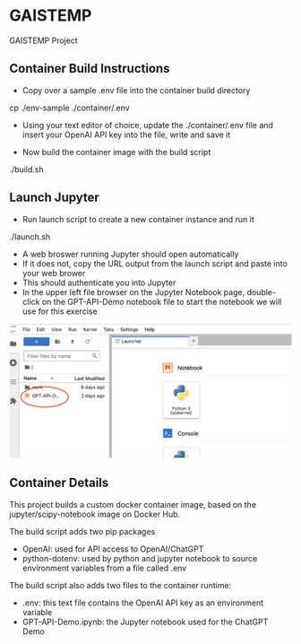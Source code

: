 # GAISTEMP
 GAISTEMP Project



## Container Build Instructions

- Copy over a sample .env file into the container build directory

cp ./env-sample ./container/.env

- Using your text editor of choice, update the ./container/.env file and insert your OpenAI API key into the file, write and save it

- Now build the container image with the build script

./build.sh

## Launch Jupyter

- Run launch script to create a new container instance and run it

./launch.sh 

- A web broswer running Jupyter should open automatically
- If it does not, copy the URL output from the launch script and paste into your web brower
- This should authenticate you into Jupyter
- In the upper left file browser on the Jupyter Notebook page, double-click on the GPT-API-Demo notebook file to start the notebook we will use for this exercise

![Select Notebook](./work/select-notebook.png "Select Notebook")


## Container Details

This project builds a custom docker container image, based on the jupyter/scipy-notebook image on Docker Hub.

The build script adds two pip packages

- OpenAI: used for API access to OpenAI/ChatGPT
- python-dotenv: used by python and jupyter notebook to source environment variables from a file called .env

The build script also adds two files to the container runtime:

- .env: this text file contains the OpenAI API key as an environment variable
- GPT-API-Demo.ipynb: the Jupyter notebook used for the ChatGPT Demo
